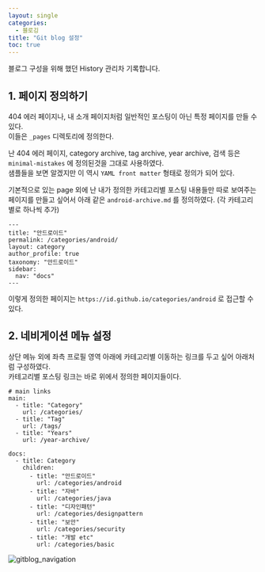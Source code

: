 ```yaml
---
layout: single
categories:
  - 블로깅
title: "Git blog 설정"
toc: true
---
```


블로그 구성을 위해 했던 History 관리차 기록합니다.

## 1. 페이지 정의하기
 404 에러 페이지나, 내 소개 페이지처럼 일반적인 포스팅이 아닌 특정 페이지를 만들 수 있다. <br>
 이들은 `_pages` 디렉토리에 정의한다.
 
 난 404 에러 페이지, category archive, tag archive, year archive, 검색 등은 `minimal-mistakes` 에 정의된것을 그대로 사용하였다. <br>
 샘플들을 보면 알겠지만 이 역시 `YAML front matter` 형태로 정의가 되어 있다.
 
 기본적으로 있는 page 외에 난 내가 정의한 카테고리별 포스팅 내용들만 따로 보여주는 페이지를 만들고 싶어서 아래 같은 `android-archive.md` 를 정의하였다. (각 카테고리별로 하나씩 추가)
 
```
---
title: "안드로이드"
permalink: /categories/android/
layout: category
author_profile: true
taxonomy: "안드로이드"
sidebar:
  nav: "docs"
---
``` 
 
 이렇게 정의한 페이지는 `https://id.github.io/categories/android` 로 접근할 수 있다.
  

## 2. 네비게이션 메뉴 설정
 상단 메뉴 외에 좌측 프로필 영역 아래에 카테고리별 이동하는 링크를 두고 싶어 아래처럼 구성하였다. <br>
  카테고리별 포스팅 링크는 바로 위에서 정의한 페이지들이다.
 
```
# main links
main:
  - title: "Category"
    url: /categories/
  - title: "Tag"
    url: /tags/
  - title: "Years"
    url: /year-archive/

docs:
  - title: Category
    children:
      - title: "안드로이드"
        url: /categories/android
      - title: "자바"
        url: /categories/java
      - title: "디자인패턴"
        url: /categories/designpattern
      - title: "보안"
        url: /categories/security
      - title: "개발 etc"
        url: /categories/basic
```

![gitblog_navigation](./_attach/gitblog_navigation.png)

